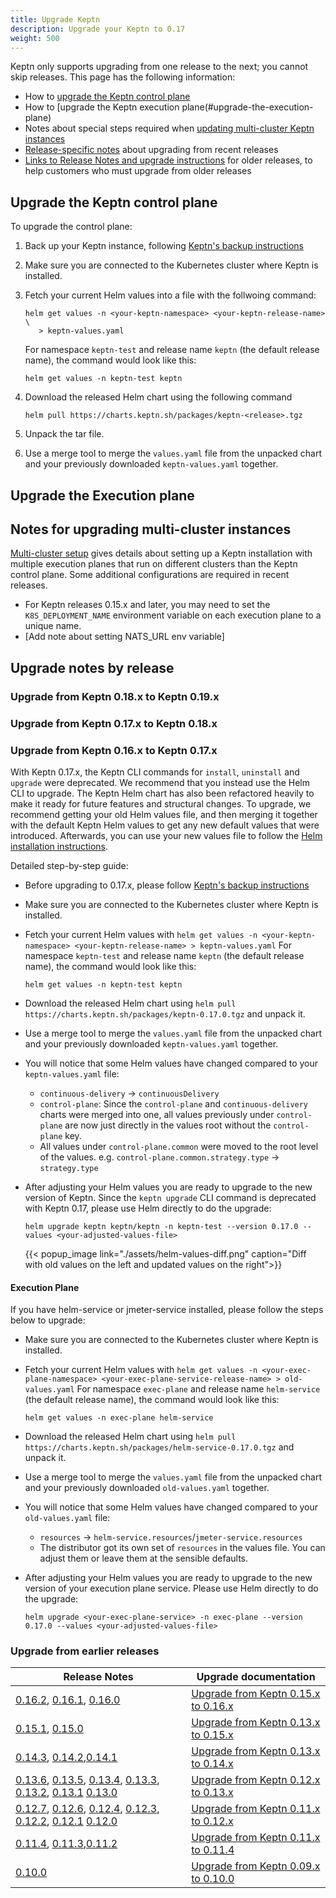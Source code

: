```yaml
---
title: Upgrade Keptn
description: Upgrade your Keptn to 0.17
weight: 500
---
```


Keptn only supports upgrading from one release to the next;
you cannot skip releases.
This page has the following information:

* How to [upgrade the Keptn control plane](#upgrade-the-keptn-control-plane)
* How to [upgrade the Keptn execution plane\(#upgrade-the-execution-plane)
* Notes about special steps required when
  [updating multi-cluster Keptn instances](#notes-for-upgrading-multi-cluster-instances)
* [Release-specific notes](#upgrade-notes-by-release) about upgrading from recent releases
* [Links to Release Notes and upgrade instructions](#upgrade-from-earlier-releases) for older releases,
  to help customers who must upgrade from older releases

## Upgrade the Keptn control plane

To upgrade the control plane:

1. Back up your Keptn instance, following
   [Keptn's backup instructions](../../0.19.x/operate/backup_and_restore)
1. Make sure you are connected to the Kubernetes cluster where Keptn is installed.
1. Fetch your current Helm values into a file with the follwoing command:

   ```
   helm get values -n <your-keptn-namespace> <your-keptn-release-name> \
      > keptn-values.yaml
   ```

   For namespace `keptn-test` and release name `keptn` (the default release name),
   the command would look like this:

   ```
   helm get values -n keptn-test keptn
   ```

1. Download the released Helm chart using the following command
   ```
   helm pull https://charts.keptn.sh/packages/keptn-<release>.tgz
   ```
1. Unpack the tar file.

1.  Use a merge tool to merge the `values.yaml` file from the unpacked chart
    and your previously downloaded `keptn-values.yaml` together.

## Upgrade the Execution plane

## Notes for upgrading multi-cluster instances

[Multi-cluster setup](../multi-cluster) gives details about setting up a Keptn installation
with multiple execution planes that run on different clusters than the Keptn control plane.
Some additional configurations are required in recent releases.

* For Keptn releases 0.15.x and later,
you may need to set the `K8S_DEPLOYMENT_NAME` environment variable on each execution plane to a unique name.
* [Add note about setting NATS_URL env variable]


## Upgrade notes by release

### Upgrade from Keptn 0.18.x to Keptn 0.19.x

### Upgrade from Keptn 0.17.x to Keptn 0.18.x

### Upgrade from Keptn 0.16.x to Keptn 0.17.x

With Keptn 0.17.x, the Keptn CLI commands for `install`, `uninstall` and `upgrade` were deprecated. We recommend that you instead use the Helm CLI to upgrade.
The Keptn Helm chart has also been refactored heavily to make it ready for future features and structural changes.
To upgrade, we recommend getting your old Helm values file, and then merging it together with the default Keptn Helm values
to get any new default values that were introduced. Afterwards, you can use your new values file to follow the
[Helm installation instructions](../helm-install).

Detailed step-by-step guide:

- Before upgrading to 0.17.x, please follow [Keptn's backup instructions](../../0.17.x/operate/backup_and_restore)
- Make sure you are connected to the Kubernetes cluster where Keptn is installed.
- Fetch your current Helm values with `helm get values -n <your-keptn-namespace> <your-keptn-release-name> > keptn-values.yaml`
   For namespace `keptn-test` and release name `keptn` (the default release name), the command would look like this:

   ```
   helm get values -n keptn-test keptn
   ```

- Download the released Helm chart using `helm pull https://charts.keptn.sh/packages/keptn-0.17.0.tgz` and unpack it.
- Use a merge tool to merge the `values.yaml` file from the unpacked chart and your previously downloaded `keptn-values.yaml` together.
- You will notice that some Helm values have changed compared to your `keptn-values.yaml` file:
  - `continuous-delivery` -> `continuousDelivery`
  - `control-plane`: Since the `control-plane` and `continuous-delivery` charts were merged into one, all values 
     previously under `control-plane` are now just directly in the values root without the `control-plane` key.
  - All values under `control-plane.common` were moved to the root level of the values.
    e.g. `control-plane.common.strategy.type` -> `strategy.type`
- After adjusting your Helm values you are ready to upgrade to the new version of Keptn. Since the `keptn upgrade` CLI command
   is deprecated with Keptn 0.17, please use Helm directly to do the upgrade:

   ```
   helm upgrade keptn keptn/keptn -n keptn-test --version 0.17.0 --values <your-adjusted-values-file>
   ```

  {{< popup_image
  link="./assets/helm-values-diff.png"
  caption="Diff with old values on the left and updated values on the right">}}

#### Execution Plane

If you have helm-service or jmeter-service installed, please follow the steps below to upgrade:

- Make sure you are connected to the Kubernetes cluster where Keptn is installed.
- Fetch your current Helm values with `helm get values -n <your-exec-plane-namespace> <your-exec-plane-service-release-name> > old-values.yaml`
  For namespace `exec-plane` and release name `helm-service` (the default release name), the command would look like this:

   ```
   helm get values -n exec-plane helm-service
   ```

- Download the released Helm chart using `helm pull https://charts.keptn.sh/packages/helm-service-0.17.0.tgz` and unpack it.
- Use a merge tool to merge the `values.yaml` file from the unpacked chart and your previously downloaded `old-values.yaml` together.
- You will notice that some Helm values have changed compared to your `old-values.yaml` file:
    - `resources` -> `helm-service.resources`/`jmeter-service.resources`
    - The distributor got its own set of `resources` in the values file. You can adjust them or leave them at the sensible defaults.
- After adjusting your Helm values you are ready to upgrade to the new version of your execution plane service.
  Please use Helm directly to do the upgrade:

   ```
   helm upgrade <your-exec-plane-service> -n exec-plane --version 0.17.0 --values <your-adjusted-values-file>
   ```
### Upgrade from earlier releases

|Release Notes                    |Upgrade documentation                                       |
|-------------------------------- |----------------------------------------------------------- |
|[0.16.2](../../news/release_announcements/keptn-0162/), [0.16.1](../../news/release_announcements/keptn-0161/), [0.16.0](../../news/release_announcements/keptn-0160/)   | [Upgrade from Keptn 0.15.x to 0.16.x](../../0.16.x/operate/upgrade)     |
|[0.15.1](../../news/release_announcements/keptn-0151/), [0.15.0](../../news/release_announcements/keptn-0150/)   | [Upgrade from Keptn 0.13.x to 0.15.x](../../0.15.x/operate/upgrade)     |
|[0.14.3](../../news/release_announcements/keptn-0143/), [0.14.2](../../news/release_announcements/keptn-0142/),[0.14.1](../../news/release_announcements/keptn-0141/)   | [Upgrade from Keptn 0.13.x to 0.14.x](../../0.14.x/operate/upgrade)     |
|[0.13.6](../../news/release_announcements/keptn-0136/), [0.13.5](../../news/release_announcements/keptn-0135/), [0.13.4](../../news/release_announcements/keptn-0134/), [0.13.3](../../news/release_announcements/keptn-0133/), [0.13.2](../../news/release_announcements/keptn-0132/), [0.13.1](../../news/release_announcements/keptn-0131/)  [0.13.0](../../news/release_announcements/keptn-0130/)    | [Upgrade from Keptn 0.12.x to 0.13.x](../../0.13.x/operate/upgrade)     |
|[0.12.7](../../news/release_announcements/keptn-0127/), [0.12.6](../../news/release_announcements/keptn-0126/), [0.12.4](../../news/release_announcements/keptn-0124/), [0.12.3](../../news/release_announcements/keptn-0123/), [0.12.2](../../news/release_announcements/keptn-0122/), [0.12.1](../../news/release_announcements/keptn-0121/)  [0.12.0](../../news/release_announcements/keptn-0130/)    | [Upgrade from Keptn 0.11.x to 0.12.x](../../0.14.x/operate/upgrade)     |
|[0.11.4](../../news/release_announcements/keptn-0114/), [0.11.3](../../news/release_announcements/keptn-0113/),[0.11.2](../../news/release_announcements/keptn-0112/)   | [Upgrade from Keptn 0.11.x to 0.11.4](../../0.11.x/operate/upgrade)     |
|[0.10.0](../../news/release_announcements/keptn-0100/)   | [Upgrade from Keptn 0.09.x to 0.10.0](../../0.10.x/operate/upgrade)     |

